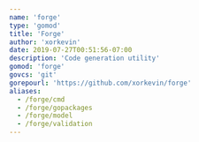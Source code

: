 ```yaml
---
name: 'forge'
type: 'gomod'
title: 'Forge'
author: 'xorkevin'
date: 2019-07-27T00:51:56-07:00
description: 'Code generation utility'
gomod: 'forge'
govcs: 'git'
gorepourl: 'https://github.com/xorkevin/forge'
aliases:
  - /forge/cmd
  - /forge/gopackages
  - /forge/model
  - /forge/validation
---
```

